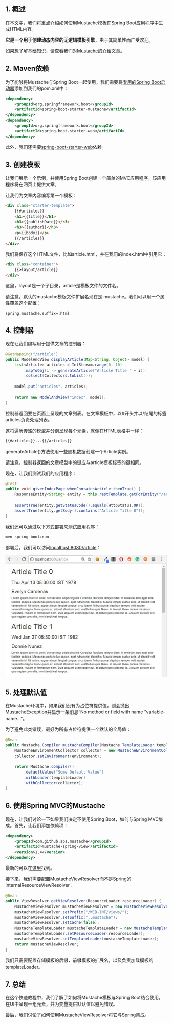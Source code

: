## 1. 概述

在本文中，我们将重点介绍如何使用Mustache模板在Spring Boot应用程序中生成HTML内容。

**它是一个用于创建动态内容的无逻辑模板引擎**，由于其简单性而广受欢迎。

如果想了解基础知识，请查看我们对[Mustache的介绍](https://www.baeldung.com/mustache)文章。

## 2. Maven依赖

为了能够将Mustache与Spring Boot一起使用，我们需要将[专用的Spring Boot启动器](https://central.sonatype.com/artifact/org.springframework.boot/spring-boot-starter-mustache/3.0.5)添加到我们的pom.xml中：

```xml
<dependency>			
    <groupId>org.springframework.boot</groupId>
    <artifactId>spring-boot-starter-mustache</artifactId>
</dependency>
<dependency> 
    <groupId>org.springframework.boot</groupId> 
    <artifactId>spring-boot-starter-web</artifactId> 
</dependency>
```

此外，我们还需要[spring-boot-starter-web](https://central.sonatype.com/artifact/org.springframework.boot/spring-boot-starter-web/3.0.5)依赖。

## 3. 创建模板

让我们展示一个示例，并使用Spring Boot创建一个简单的MVC应用程序，该应用程序将在网页上提供文章。

让我们为文章内容编写第一个模板：

```html
<div class="starter-template">
    {{#articles}}
    <h1>{{title}}</h1>
    <h3>{{publishDate}}</h3>
    <h3>{{author}}</h3>
    <p>{{body}}</p>
    {{/articles}}
</div>
```

我们将保存这个HTML文件，比如article.html，并在我们的index.html中引用它：

```html
<div class="container">
    {{>layout/article}}
</div>
```

这里，layout是一个子目录，article是模板文件的文件名。

请注意，默认的mustache模板文件扩展名现在是.mustache。我们可以用一个属性覆盖这个配置：

```properties
spring.mustache.suffix=.html
```

## 4. 控制器

现在让我们编写用于提供文章的控制器：

```java
@GetMapping("/article")
public ModelAndView displayArticle(Map<String, Object> model) {
    List<Article> articles = IntStream.range(0, 10)
        .mapToObj(i -> generateArticle("Article Title " + i))
        .collect(Collectors.toList());

    model.put("articles", articles);

    return new ModelAndView("index", model);
}
```

控制器返回要在页面上呈现的文章列表。在文章模板中，以#开头并以/结尾的标签articles负责处理列表。

这将遍历传递的模型并分别呈现每个元素，就像在HTML表格中一样：

```html
{{#articles}}...{{/articles}}
```

generateArticle()方法使用一些随机数据创建一个Article实例。

请注意，控制器返回的文章模型中的键应与article模板标签的键相同。

现在，让我们测试我们的应用程序：

```java
@Test
public void givenIndexPage_whenContainsArticle_thenTrue() {
    ResponseEntity<String> entity = this.restTemplate.getForEntity("/article", String.class);
 
    assertTrue(entity.getStatusCode().equals(HttpStatus.OK));
    assertTrue(entity.getBody().contains("Article Title 0"));
}
```

我们还可以通过以下方式部署来测试应用程序：

```bash
mvn spring-boot:run
```

部署后，我们可以访问[localhost:8080/article](http://localhost:8080/article)：

<img src="../assets/img.png">

## 5. 处理默认值

在Mustache环境中，如果我们没有为占位符提供值，则会抛出MustacheException并显示一条消息“No method or field with name ”variable-name...”。

为了避免此类错误，最好为所有占位符提供一个默认的全局值：

```java
@Bean
public Mustache.Compiler mustacheCompiler(Mustache.TemplateLoader templateLoader, Environment environment) {
    MustacheEnvironmentCollector collector = new MustacheEnvironmentCollector();
    collector.setEnvironment(environment);

    return Mustache.compiler()
        .defaultValue("Some Default Value")
        .withLoader(templateLoader)
        .withCollector(collector);
}
```

## 6. 使用Spring MVC的Mustache

现在，让我们讨论一下如果我们决定不使用Spring Boot，如何与Spring MVC集成。首先，让我们添加依赖项：

```xml
<dependency>
    <groupId>com.github.sps.mustache</groupId>
    <artifactId>mustache-spring-view</artifactId>
    <version>1.4</version>
</dependency>
```

最新的可以在[这里](https://central.sonatype.com/artifact/com.github.sps.mustache/mustache-spring-view/1.4)找到。

接下来，我们需要配置MustacheViewResolver而不是Spring的InternalResourceViewResolver：

```java
@Bean
public ViewResolver getViewResolver(ResourceLoader resourceLoader) {
    MustacheViewResolver mustacheViewResolver = new MustacheViewResolver();
    mustacheViewResolver.setPrefix("/WEB-INF/views/");
    mustacheViewResolver.setSuffix("..mustache");
    mustacheViewResolver.setCache(false);
    MustacheTemplateLoader mustacheTemplateLoader = new MustacheTemplateLoader();
    mustacheTemplateLoader.setResourceLoader(resourceLoader);
    mustacheViewResolver.setTemplateLoader(mustacheTemplateLoader);
    return mustacheViewResolver;
}
```

我们只需要配置存储模板的后缀，前缀模板的扩展名，以及负责加载模板的templateLoader。

## 7. 总结

在这个快速教程中，我们了解了如何将Mustache模板与Spring Boot结合使用，在UI中呈现一组元素，并为变量提供默认值以避免错误。

最后，我们讨论了如何使用MustacheViewResolver将它与Spring集成。